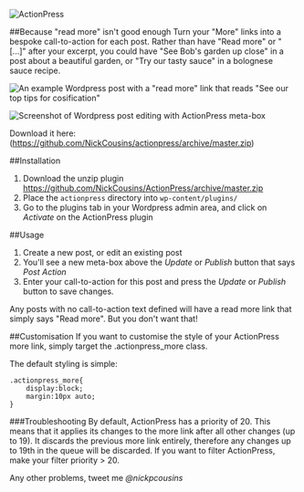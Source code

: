![ActionPress](http://nickcousins.co.uk/actionpress.png)

##Because "read more" isn't good enough
Turn your "More" links into a bespoke call-to-action for each post. Rather than have "Read more" or "[...]" after your excerpt, you could have "See Bob's garden up close" in a post about a beautiful garden, or "Try our tasty sauce" in a bolognese sauce recipe.

![An example Wordpress post with a "read more" link that reads "See our top tips for cosification"](http://nickcousins.co.uk/actionpress-screenshot.png)

![Screenshot of Wordpress post editing with ActionPress meta-box](http://nickcousins.co.uk/actionpress-metabox.png)

Download it here: (https://github.com/NickCousins/actionpress/archive/master.zip)

##Installation

1. Download the unzip plugin https://github.com/NickCousins/ActionPress/archive/master.zip
2. Place the `actionpress` directory into `wp-content/plugins/`
3. Go to the plugins tab in your Wordpress admin area, and click on *Activate* on the ActionPress plugin

##Usage

1. Create a new post, or edit an existing post
2. You'll see a new meta-box above the *Update* or *Publish* button that says *Post Action*
3. Enter your call-to-action for this post and press the *Update* or *Publish* button to save changes.

Any posts with no call-to-action text defined will have a read more link that simply says "Read more". But you don't want that!

##Customisation
If you want to customise the style of your ActionPress more link, simply target the .actionpress_more class.

The default styling is simple:
```
.actionpress_more{
    display:block;
    margin:10px auto;
}
```

###Troubleshooting
By default, ActionPress has a priority of 20. This means that it applies its changes to the more link after all other changes (up to 19). It discards the previous more link entirely, therefore any changes up to 19th in the queue will be discarded.
If you want to filter ActionPress, make your filter priority > 20.

Any other problems, tweet me *@nickpcousins*
